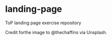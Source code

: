 # landing-page

ToP landing page exercise repository

Credit forthe  image to @thechaffins via Unsplash.